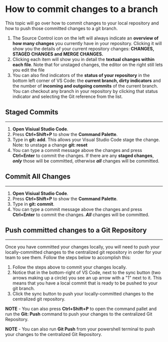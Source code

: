 # How to commit changes to a branch

This topic will go over how to commit changes to your local repository and how to push those committed changes to a git branch.

1. The Source Control icon on the left will always indicate an **overview of how many changes** you currently have in your repository. Clicking it will show you the details of your current repository changes: **CHANGES, STAGED CHANGES and MERGE CHANGES.**
2. Clicking each item will show you in detail the **textual changes within each file**. Note that for unstaged changes, the editor on the right still lets you edit the file
3. You can also find indicators of the **status of your repository** in the bottom left corner of VS Code: the **current branch, dirty indicators** and the number of **incoming and outgoing commits** of the current branch. You can checkout any branch in your repository by clicking that status indicator and selecting the Git reference from the list.

## Staged Commits

---

1. **Open Visiual Studio Code**.
2. Press **Ctrl+Shift+P** to show the **Command Palette**.
3. Type in **git: add**. This allows your Visual Studio Code stage the change. Note: to unstage a change **git: reset**
4. You can type a commit message above the changes and press **Ctrl+Enter** to commit the changes. If there are any **staged changes**, ***only*** those will be committed, otherwise ***all*** changes will be committed.

## Commit All Changes

---

1. **Open Visiual Studio Code**.
2. Press **Ctrl+Shift+P** to show the **Command Palette**.
3. Type in **git: commit**.
4. You can type a commit message above the changes and press **Ctrl+Enter** to commit the changes. ***All*** changes will be committed.

## Push committed changes to a Git Repository

---

Once you have committed your changes locally, you will need to push your locally-committed changes to the centralized git repository in order for your team to see them. Follow the steps below to accomplish this:

1. Follow the steps above to commit your changes locally.
2. Notice that in the bottom-right of VS Code, next to the sync button (two arrows making up a circle) you see an up arrow with a "1" next to it. This means that you have a local commit that is ready to be pushed to your git branch.
3. Click the sync button to push your locally-committed changes to the centralized git repository.

**NOTE** - You can also press **Ctrl+Shift+P** to open the command pallet and run the **Git: Push** command to push your changes to the centralized Git Repository.

**NOTE** - You can also run **Git Push** from your powershell terminal to push your changes to the centralized Git Repository.
